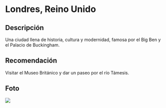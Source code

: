# Londres, Reino Unido

## Descripción
Una ciudad llena de historia, cultura y modernidad, famosa por el Big Ben y el Palacio de Buckingham.

## Recomendación
Visitar el Museo Británico y dar un paseo por el río Támesis.

## Foto
![](https://img2.rtve.es/i/?w=1600&i=1673902795569.jpg)